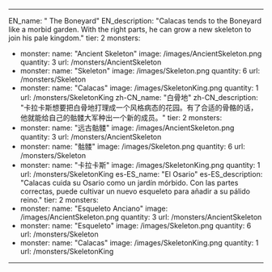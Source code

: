---

EN_name: " The Boneyard"
EN_description: "Calacas tends to the Boneyard like a morbid garden. With the right parts, he can grow a new skeleton to join his pale kingdom."
tier: 2
monsters:
  - monster:
    name: "Ancient Skeleton"
    image: /images/AncientSkeleton.png
    quantity: 3
    url: /monsters/AncientSkeleton
  - monster:
    name: "Skeleton"
    image: /images/Skeleton.png
    quantity: 6
    url: /monsters/Skeleton
  - monster:
    name: "Calacas"
    image: /images/SkeletonKing.png
    quantity: 1
    url: /monsters/SkeletonKing
zh-CN_name: "白骨地"
zh-CN_description: "卡拉卡斯想要把白骨地打理成一个风格病态的花园。有了合适的骨骼的话，他就能给自己的骷髅大军种出一个新的成员。"
tier: 2
monsters:
  - monster:
    name: "远古骷髅"
    image: /images/AncientSkeleton.png
    quantity: 3
    url: /monsters/AncientSkeleton
  - monster:
    name: "骷髅"
    image: /images/Skeleton.png
    quantity: 6
    url: /monsters/Skeleton
  - monster:
    name: "卡拉卡斯"
    image: /images/SkeletonKing.png
    quantity: 1
    url: /monsters/SkeletonKing
es-ES_name: "El Osario"
es-ES_description: "Calacas cuida su Osario como un jardín mórbido. Con las partes correctas, puede cultivar un nuevo esqueleto para añadir a su pálido reino."
tier: 2
monsters:
  - monster:
    name: "Esqueleto Anciano"
    image: /images/AncientSkeleton.png
    quantity: 3
    url: /monsters/AncientSkeleton
  - monster:
    name: "Esqueleto"
    image: /images/Skeleton.png
    quantity: 6
    url: /monsters/Skeleton
  - monster:
    name: "Calacas"
    image: /images/SkeletonKing.png
    quantity: 1
    url: /monsters/SkeletonKing
---